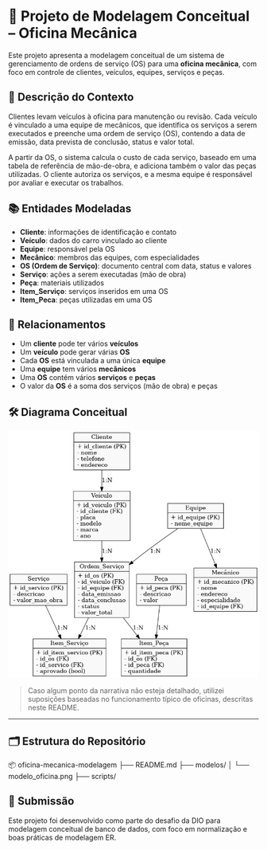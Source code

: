 # 🔧 Projeto de Modelagem Conceitual – Oficina Mecânica

Este projeto apresenta a modelagem conceitual de um sistema de gerenciamento de ordens de serviço (OS) para uma **oficina mecânica**, com foco em controle de clientes, veículos, equipes, serviços e peças.

## 📘 Descrição do Contexto

Clientes levam veículos à oficina para manutenção ou revisão. Cada veículo é vinculado a uma equipe de mecânicos, que identifica os serviços a serem executados e preenche uma ordem de serviço (OS), contendo a data de emissão, data prevista de conclusão, status e valor total.

A partir da OS, o sistema calcula o custo de cada serviço, baseado em uma tabela de referência de mão-de-obra, e adiciona também o valor das peças utilizadas. O cliente autoriza os serviços, e a mesma equipe é responsável por avaliar e executar os trabalhos.

## 📚 Entidades Modeladas

- **Cliente**: informações de identificação e contato
- **Veículo**: dados do carro vinculado ao cliente
- **Equipe**: responsável pela OS
- **Mecânico**: membros das equipes, com especialidades
- **OS (Ordem de Serviço)**: documento central com data, status e valores
- **Serviço**: ações a serem executadas (mão de obra)
- **Peça**: materiais utilizados
- **Item_Serviço**: serviços inseridos em uma OS
- **Item_Peca**: peças utilizadas em uma OS

## 🔗 Relacionamentos

- Um **cliente** pode ter vários **veículos**
- Um **veículo** pode gerar várias **OS**
- Cada **OS** está vinculada a uma única **equipe**
- Uma **equipe** tem vários **mecânicos**
- Uma **OS** contém vários **serviços** e **peças**
- O valor da **OS** é a soma dos serviços (mão de obra) e peças

## 🛠️ Diagrama Conceitual

![Modelo Oficina](modelo_conceitual_oficina.png)


> Caso algum ponto da narrativa não esteja detalhado, utilizei suposições baseadas no funcionamento típico de oficinas, descritas neste README.

---

## 🗂️ Estrutura do Repositório

📦 oficina-mecanica-modelagem
├── README.md
├── modelos/
│ └── modelo_oficina.png
├── scripts/


## 🚀 Submissão

Este projeto foi desenvolvido como parte do desafio da DIO para modelagem conceitual de banco de dados, com foco em normalização e boas práticas de modelagem ER.

